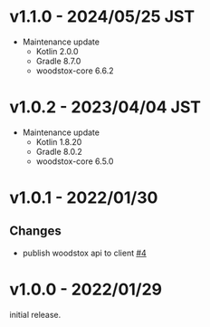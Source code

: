 # v1.1.0 - 2024/05/25 JST

* Maintenance update
  * Kotlin 2.0.0
  * Gradle 8.7.0
  * woodstox-core 6.6.2

# v1.0.2 - 2023/04/04 JST

* Maintenance update
  * Kotlin 1.8.20
  * Gradle 8.0.2
  * woodstox-core 6.5.0

# v1.0.1 - 2022/01/30

## Changes

* publish woodstox api to
  client [#4](https://github.com/irgaly/original-characters-stax-xml-parser/pull/4)

# v1.0.0 - 2022/01/29

initial release.
